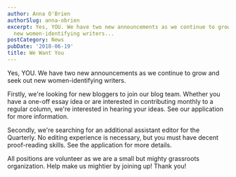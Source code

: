 ```yaml
---
author: Anna O'Brien
authorSlug: anna-obrien
excerpt: Yes, YOU. We have two new announcements as we continue to grow and seek out
  new women-identifying writers...
postCategory: News
pubDate: '2018-06-19'
title: We Want You
---
```

Yes, YOU. We have two new announcements as we continue to grow and seek out new women-identifying writers.

Firstly, we're looking for new bloggers to join our blog team. Whether you have a one-off essay idea or are interested in contributing monthly to a regular column, we're interested in hearing your ideas. See our application for more information.

Secondly, we're searching for an additional assistant editor for the Quarterly. No editing experience is necessary, but you must have decent proof-reading skills. See the application for more details.

All positions are volunteer as we are a small but mighty grassroots organization. Help make us mightier by joining up! Thank you!